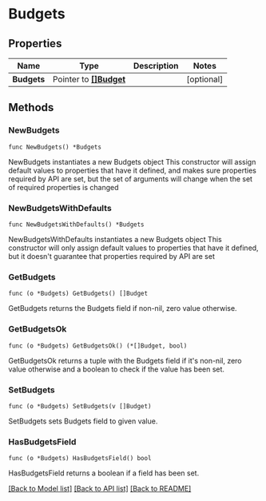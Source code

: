 # Budgets

## Properties

Name | Type | Description | Notes
------------ | ------------- | ------------- | -------------
**Budgets** | Pointer to [**[]Budget**](Budget.md) |  | [optional] 

## Methods

### NewBudgets

`func NewBudgets() *Budgets`

NewBudgets instantiates a new Budgets object
This constructor will assign default values to properties that have it defined,
and makes sure properties required by API are set, but the set of arguments
will change when the set of required properties is changed

### NewBudgetsWithDefaults

`func NewBudgetsWithDefaults() *Budgets`

NewBudgetsWithDefaults instantiates a new Budgets object
This constructor will only assign default values to properties that have it defined,
but it doesn't guarantee that properties required by API are set

### GetBudgets

`func (o *Budgets) GetBudgets() []Budget`

GetBudgets returns the Budgets field if non-nil, zero value otherwise.

### GetBudgetsOk

`func (o *Budgets) GetBudgetsOk() (*[]Budget, bool)`

GetBudgetsOk returns a tuple with the Budgets field if it's non-nil, zero value otherwise
and a boolean to check if the value has been set.

### SetBudgets

`func (o *Budgets) SetBudgets(v []Budget)`

SetBudgets sets Budgets field to given value.

### HasBudgetsField

`func (o *Budgets) HasBudgetsField() bool`

HasBudgetsField returns a boolean if a field has been set.


[[Back to Model list]](../README.md#documentation-for-models) [[Back to API list]](../README.md#documentation-for-api-endpoints) [[Back to README]](../README.md)


